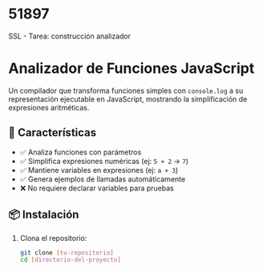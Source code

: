 # 51897
SSL - Tarea: construcción analizador
# Analizador de Funciones JavaScript

Un compilador que transforma funciones simples con `console.log` a su representación ejecutable en JavaScript, mostrando la simplificación de expresiones aritméticas.

## 🚀 Características

- ✅ Analiza funciones con parámetros
- ✅ Simplifica expresiones numéricas (ej: `5 + 2` → `7`)
- ✅ Mantiene variables en expresiones (ej: `a + 3`)
- ✅ Genera ejemplos de llamadas automáticamente
- ❌ No requiere declarar variables para pruebas

## 📦 Instalación

1. Clona el repositorio:
   ```bash
   git clone [tu-repositorio]
   cd [directorio-del-proyecto]
